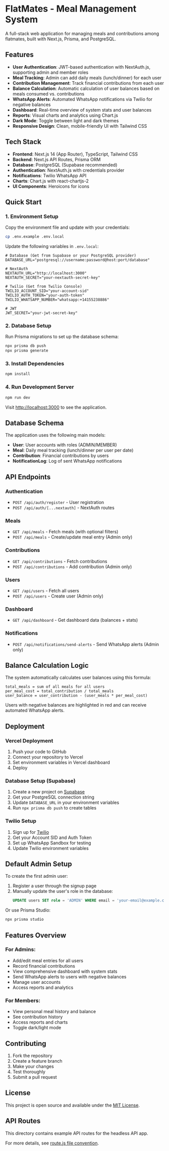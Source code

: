 # FlatMates - Meal Management System

A full-stack web application for managing meals and contributions among flatmates, built with Next.js, Prisma, and PostgreSQL.

## Features

- **User Authentication**: JWT-based authentication with NextAuth.js, supporting admin and member roles
- **Meal Tracking**: Admin can add daily meals (lunch/dinner) for each user
- **Contribution Management**: Track financial contributions from each user
- **Balance Calculation**: Automatic calculation of user balances based on meals consumed vs. contributions
- **WhatsApp Alerts**: Automated WhatsApp notifications via Twilio for negative balances
- **Dashboard**: Real-time overview of system stats and user balances
- **Reports**: Visual charts and analytics using Chart.js
- **Dark Mode**: Toggle between light and dark themes
- **Responsive Design**: Clean, mobile-friendly UI with Tailwind CSS

## Tech Stack

- **Frontend**: Next.js 14 (App Router), TypeScript, Tailwind CSS
- **Backend**: Next.js API Routes, Prisma ORM
- **Database**: PostgreSQL (Supabase recommended)
- **Authentication**: NextAuth.js with credentials provider
- **Notifications**: Twilio WhatsApp API
- **Charts**: Chart.js with react-chartjs-2
- **UI Components**: Heroicons for icons

## Quick Start

### 1. Environment Setup

Copy the environment file and update with your credentials:

```bash
cp .env.example .env.local
```

Update the following variables in `.env.local`:

```env
# Database (Get from Supabase or your PostgreSQL provider)
DATABASE_URL="postgresql://username:password@host:port/database"

# NextAuth
NEXTAUTH_URL="http://localhost:3000"
NEXTAUTH_SECRET="your-nextauth-secret-key"

# Twilio (Get from Twilio Console)
TWILIO_ACCOUNT_SID="your-account-sid"
TWILIO_AUTH_TOKEN="your-auth-token"
TWILIO_WHATSAPP_NUMBER="whatsapp:+14155238886"

# JWT
JWT_SECRET="your-jwt-secret-key"
```

### 2. Database Setup

Run Prisma migrations to set up the database schema:

```bash
npx prisma db push
npx prisma generate
```

### 3. Install Dependencies

```bash
npm install
```

### 4. Run Development Server

```bash
npm run dev
```

Visit [http://localhost:3000](http://localhost:3000) to see the application.

## Database Schema

The application uses the following main models:

- **User**: User accounts with roles (ADMIN/MEMBER)
- **Meal**: Daily meal tracking (lunch/dinner per user per date)
- **Contribution**: Financial contributions by users
- **NotificationLog**: Log of sent WhatsApp notifications

## API Endpoints

### Authentication
- `POST /api/auth/register` - User registration
- `POST /api/auth/[...nextauth]` - NextAuth routes

### Meals
- `GET /api/meals` - Fetch meals (with optional filters)
- `POST /api/meals` - Create/update meal entry (Admin only)

### Contributions
- `GET /api/contributions` - Fetch contributions
- `POST /api/contributions` - Add contribution (Admin only)

### Users
- `GET /api/users` - Fetch all users
- `POST /api/users` - Create user (Admin only)

### Dashboard
- `GET /api/dashboard` - Get dashboard data (balances + stats)

### Notifications
- `POST /api/notifications/send-alerts` - Send WhatsApp alerts (Admin only)

## Balance Calculation Logic

The system automatically calculates user balances using this formula:

```
total_meals = sum of all meals for all users
per_meal_cost = total_contribution / total_meals
user_balance = user_contribution - (user_meals * per_meal_cost)
```

Users with negative balances are highlighted in red and can receive automated WhatsApp alerts.

## Deployment

### Vercel Deployment

1. Push your code to GitHub
2. Connect your repository to Vercel
3. Set environment variables in Vercel dashboard
4. Deploy

### Database Setup (Supabase)

1. Create a new project on [Supabase](https://supabase.com)
2. Get your PostgreSQL connection string
3. Update `DATABASE_URL` in your environment variables
4. Run `npx prisma db push` to create tables

### Twilio Setup

1. Sign up for [Twilio](https://www.twilio.com)
2. Get your Account SID and Auth Token
3. Set up WhatsApp Sandbox for testing
4. Update Twilio environment variables

## Default Admin Setup

To create the first admin user:

1. Register a user through the signup page
2. Manually update the user's role in the database:
   ```sql
   UPDATE users SET role = 'ADMIN' WHERE email = 'your-email@example.com';
   ```

Or use Prisma Studio:
```bash
npx prisma studio
```

## Features Overview

### For Admins:
- Add/edit meal entries for all users
- Record financial contributions
- View comprehensive dashboard with system stats
- Send WhatsApp alerts to users with negative balances
- Manage user accounts
- Access reports and analytics

### For Members:
- View personal meal history and balance
- See contribution history
- Access reports and charts
- Toggle dark/light mode

## Contributing

1. Fork the repository
2. Create a feature branch
3. Make your changes
4. Test thoroughly
5. Submit a pull request

## License

This project is open source and available under the [MIT License](LICENSE).

## API Routes

This directory contains example API routes for the headless API app.

For more details, see [route.js file convention](https://nextjs.org/docs/app/api-reference/file-conventions/route).
